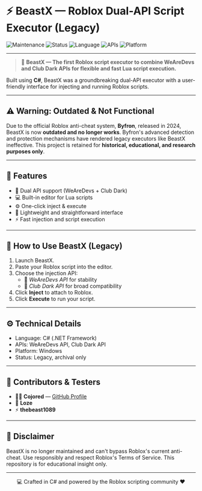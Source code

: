 # ⚡ BeastX — Roblox Dual-API Script Executor (Legacy)

![Maintenance](https://img.shields.io/badge/Maintained-No-blue?style=for-the-badge)
![Status](https://img.shields.io/badge/Status-Deprecated-red?style=for-the-badge)
![Language](https://img.shields.io/badge/Made%20With-C%23-178600?style=for-the-badge)
![APIs](https://img.shields.io/badge/APIs-WeAreDevs%20%26%20ClubDark-blue?style=for-the-badge)
![Platform](https://img.shields.io/badge/Platform-Windows-lightgrey?style=for-the-badge)

---

> 🧩 **BeastX — The first Roblox script executor to combine WeAreDevs and Club Dark APIs for flexible and fast Lua script execution.**

Built using **C#**, BeastX was a groundbreaking dual-API executor with a user-friendly interface for injecting and running Roblox scripts.

---

## ⚠️ Warning: Outdated & Not Functional

Due to the official Roblox anti-cheat system, **Byfron**, released in 2024, BeastX is now **outdated and no longer works**. Byfron's advanced detection and protection mechanisms have rendered legacy executors like BeastX ineffective. This project is retained for **historical, educational, and research purposes only**.

---

## 🚀 Features

- 🧠 Dual API support (WeAreDevs + Club Dark)  
- 💻 Built-in editor for Lua scripts  
- ⚙️ One-click inject & execute  
- 🎨 Lightweight and straightforward interface  
- ⚡ Fast injection and script execution  

---

## 🧩 How to Use BeastX (Legacy)

1. Launch BeastX.  
2. Paste your Roblox script into the editor.  
3. Choose the injection API:  
   - 🔹 *WeAreDevs API* for stability  
   - 🔸 *Club Dark API* for broad compatibility  
4. Click **Inject** to attach to Roblox.  
5. Click **Execute** to run your script.

---

## ⚙️ Technical Details

- Language: C# (.NET Framework)  
- APIs: WeAreDevs API, Club Dark API  
- Platform: Windows  
- Status: Legacy, archival only  

---

## 💬 Contributors & Testers

- 👨‍💻 **Cojored** — [GitHub Profile](https://github.com/cojored)  
- 🧩 **Loze**  
- ⚡ **thebeast1089**  

---

## 🏁 Disclaimer

BeastX is no longer maintained and can't bypass Roblox's current anti-cheat. Use responsibly and respect Roblox's Terms of Service. This repository is for educational insight only.

---

<p align="center">
  💻 Crafted in C# and powered by the Roblox scripting community ❤️  
</p>
